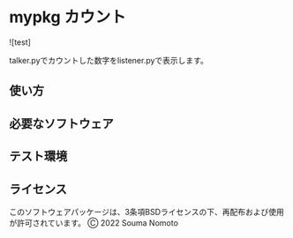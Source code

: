 # mypkg カウント
![test]

talker.pyでカウントした数字をlistener.pyで表示します。

## 使い方

## 必要なソフトウェア

## テスト環境

## ライセンス
このソフトウェアパッケージは、3条項BSDライセンスの下、再配布および使用が許可されています。
Ⓒ 2022 Souma Nomoto
